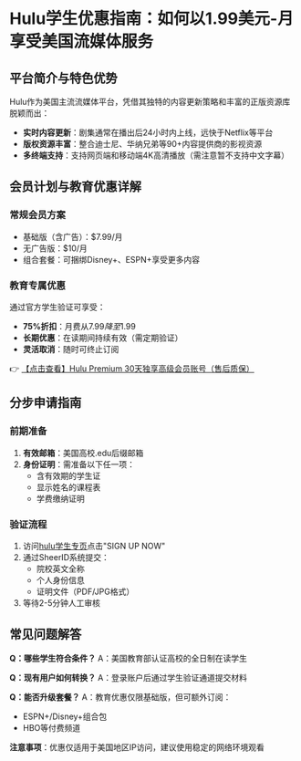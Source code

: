 # Hulu学生优惠指南：如何以1.99美元-月享受美国流媒体服务

## 平台简介与特色优势

Hulu作为美国主流流媒体平台，凭借其独特的内容更新策略和丰富的正版资源库脱颖而出：

- **实时内容更新**：剧集通常在播出后24小时内上线，远快于Netflix等平台
- **版权资源丰富**：整合迪士尼、华纳兄弟等90+内容提供商的影视资源
- **多终端支持**：支持网页端和移动端4K高清播放（需注意暂不支持中文字幕）

## 会员计划与教育优惠详解

### 常规会员方案
- 基础版（含广告）：$7.99/月
- 无广告版：$10/月
- 组合套餐：可捆绑Disney+、ESPN+享受更多内容

### 教育专属优惠
通过官方学生验证可享受：
- **75%折扣**：月费从$7.99降至$1.99
- **长期优惠**：在读期间持续有效（需定期验证）
- **灵活取消**：随时可终止订阅

👉 [【点击查看】Hulu Premium 30天独享高级会员账号（售后质保）](https://bit.ly/HuLu_vip)

## 分步申请指南

### 前期准备
1. **有效邮箱**：美国高校.edu后缀邮箱
2. **身份证明**：需准备以下任一项：
   - 含有效期的学生证
   - 显示姓名的课程表
   - 学费缴纳证明

### 验证流程
1. 访问[hulu学生专页](https://bit.ly/HuLu_vip)点击"SIGN UP NOW"
2. 通过SheerID系统提交：
   - 院校英文全称
   - 个人身份信息
   - 证明文件（PDF/JPG格式）
3. 等待2-5分钟人工审核

## 常见问题解答

**Q：哪些学生符合条件？**
A：美国教育部认证高校的全日制在读学生

**Q：现有用户如何转换？**
A：登录账户后通过学生验证通道提交材料

**Q：能否升级套餐？**
A：教育优惠仅限基础版，但可额外订阅：
- ESPN+/Disney+组合包
- HBO等付费频道

**注意事项**：优惠仅适用于美国地区IP访问，建议使用稳定的网络环境观看